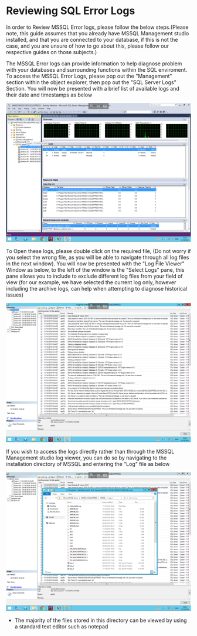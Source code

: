 # Reviewing SQL Error Logs

In order to Review MSSQL Error logs, please follow the below steps.(Please note, this guide assumes that you already have MSSQL Management studio installed, and that you are connected to your database, 
if this is not the case, and you are unsure of how to go about this, please follow our respective guides on those subjects.)

The MSSQL Error logs can provide information to help diagnose problem with your databases and surrounding functions within the SQL enviroment. 
To access the MSSQL Error Logs, please pop out the "Management" section within the object explorer, then pop out the "SQL Server Logs" Section. You will now be presented with a brief list of available logs and their date and timestamps as below

![Logs in management studio](Images/errorlogs/sqlserverlogs.PNG)

To Open these logs, please double click on the required file, (Do not worry if you select the wrong file, as you will be able to navigate through all log files in the next window).
You will now be presented with the "Log File Viewer" Window as below, to the left of the window is the "Select Logs" pane, this pane allows you to include to exclude different log files from your field of view
(for our example, we have selected the current log only, however including the archive logs, can help when attempting to diagnose historical issues)

![Logs Presented](Images/errorlogs/logspresented.PNG)

If you wish to access the logs directly rather than through the MSSQL Management studio log viewer, you can do so by navigating to the installation directory of MSSQL and entering the "Log" file as below

![Manual Logs](Images/errorlogs/logsinexplorer.PNG)

* The majority of the files stored in this directory can be viewed by using a standard text editor such as notepad
